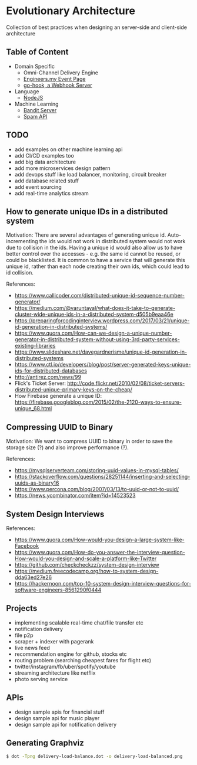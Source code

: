 # Evolutionary Architecture

Collection of best practices when designing an server-side and client-side architecture

## Table of Content

- Domain Specific
  - Omni-Channel Delivery Engine
  - [Engineers.my Event Page](https://github.com/alextanhongpin/go-grpc-event)
  - [go-hook, a Webhook Server](https://github.com/alextanhongpin/go-hook)
- Language
  - [NodeJS](https://github.com/alextanhongpin/node-rest)
- Machine Learning
  - [Bandit Server](https://github.com/alextanhongpin/go-bandit-server)
  - [Spam API](https://github.com/alextanhongpin/spam-api)


## TODO

- add examples on other machine learning api
- add CI/CD examples too
- add big data architecture
- add more microservices design pattern
- add devops stuff like load balancer, monitoring, circuit breaker
- add database related stuff
- add event sourcing
- add real-time analytics stream

## How to generate unique IDs in a distributed system

Motivation: There are several advantages of generating unique id. Auto-incrementing the ids would not work in distributed system would not work due to collision in the ids. Having a unique id would also allow us to have better control over the accesses - e.g. the same id cannot be reused, or could be blacklisted. It is common to have a service that will generate this unique id, rather than each node creating their own ids, which could lead to id collision.

References:
- https://www.callicoder.com/distributed-unique-id-sequence-number-generator/
- https://medium.com/@varuntayal/what-does-it-take-to-generate-cluster-wide-unique-ids-in-a-distributed-system-d505b9eaa46e
- https://preparingforcodinginterview.wordpress.com/2017/03/21/unique-id-generation-in-distributed-systems/
- https://www.quora.com/How-can-we-design-a-unique-number-generator-in-distributed-system-without-using-3rd-party-services-existing-libraries
- https://www.slideshare.net/davegardnerisme/unique-id-generation-in-distributed-systems
- https://www.ctl.io/developers/blog/post/server-generated-keys-unique-ids-for-distributed-databases
- http://antirez.com/news/99
- Flick's Ticket Server: http://code.flickr.net/2010/02/08/ticket-servers-distributed-unique-primary-keys-on-the-cheap/
- How Firebase generate a unique ID: https://firebase.googleblog.com/2015/02/the-2120-ways-to-ensure-unique_68.html

## Compressing UUID to Binary

Motivation: We want to compress UUID to binary in order to save the storage size (?) and also improve performance (?).

References:
- https://mysqlserverteam.com/storing-uuid-values-in-mysql-tables/
- https://stackoverflow.com/questions/28251144/inserting-and-selecting-uuids-as-binary16
- https://www.percona.com/blog/2007/03/13/to-uuid-or-not-to-uuid/
- https://news.ycombinator.com/item?id=14523523

## System Design Interviews

References:
- https://www.quora.com/How-would-you-design-a-large-system-like-Facebook
- https://www.quora.com/How-do-you-answer-the-interview-question-How-would-you-design-and-scale-a-platform-like-Twitter
- https://github.com/checkcheckzz/system-design-interview
- https://medium.freecodecamp.org/how-to-system-design-dda63ed27e26
- https://hackernoon.com/top-10-system-design-interview-questions-for-software-engineers-8561290f0444


## Projects

- implementing scalable real-time chat/file transfer etc
- notification delivery
- file p2p
- scraper + indexer with pagerank
- live news feed
- recommendation engine for github, stocks etc
- routing problem (searching cheapest fares for flight etc)
- twitter/instagram/fb/uber/spotify/youtube
- streaming architecture like netflix
- photo serving service

## APIs

- design sample apis for financial stuff
- design sample api for music player
- design sample api for notification delivery

## Generating Graphviz

```bash
$ dot -Tpng delivery-load-balance.dot -o delivery-load-balanced.png
```
